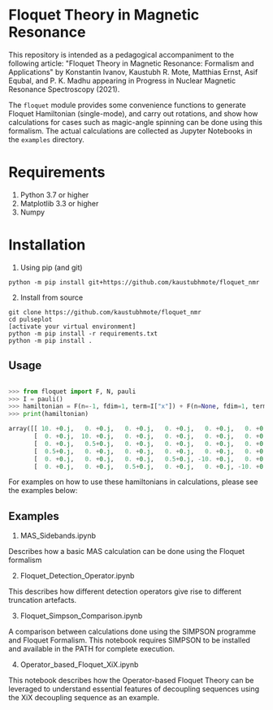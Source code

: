 # Floquet Theory in Magnetic Resonance


This repository is intended as a pedagogical accompaniment to the following article: 
"Floquet Theory in Magnetic Resonance: Formalism and Applications" by 
Konstantin Ivanov, Kaustubh R. Mote, Matthias Ernst, Asif Equbal, and P. K. Madhu 
appearing in Progress in Nuclear Magnetic Resonance Spectroscopy (2021).

The `floquet` module provides some convenience functions to generate Floquet Hamiltonian (single-mode), and carry out rotations,
and show how calculations for cases such as magic-angle spinning can be done using this formalism. The actual calculations are 
collected as Jupyter Notebooks in the `examples` directory. 


# Requirements
1. Python 3.7 or higher
1. Matplotlib 3.3 or higher
1. Numpy


# Installation

1. Using pip (and git)

```
python -m pip install git+https://github.com/kaustubhmote/floquet_nmr
```

2. Install from source
```
git clone https://github.com/kaustubhmote/floquet_nmr
cd pulseplot
[activate your virtual environment]
python -m pip install -r requirements.txt
python -m pip install .
```

## Usage

```python

>>> from floquet import F, N, pauli
>>> I = pauli()
>>> hamiltonian = F(n=-1, fdim=1, term=I["x"]) + F(n=None, fdim=1, term=10)
>>> print(hamiltonian)

array([[ 10. +0.j,   0. +0.j,   0. +0.j,   0. +0.j,   0. +0.j,   0. +0.j],
       [  0. +0.j,  10. +0.j,   0. +0.j,   0. +0.j,   0. +0.j,   0. +0.j],
       [  0. +0.j,   0.5+0.j,   0. +0.j,   0. +0.j,   0. +0.j,   0. +0.j],
       [  0.5+0.j,   0. +0.j,   0. +0.j,   0. +0.j,   0. +0.j,   0. +0.j],
       [  0. +0.j,   0. +0.j,   0. +0.j,   0.5+0.j, -10. +0.j,   0. +0.j],
       [  0. +0.j,   0. +0.j,   0.5+0.j,   0. +0.j,   0. +0.j, -10. +0.j]])

```

For examples on how to use these hamiltonians in calculations, please see the examples below:

## Examples

1. MAS_Sidebands.ipynb

Describes how a basic MAS calculation can be done using the Floquet formalism

2. Floquet_Detection_Operator.ipynb

This describes how different detection operators give rise to different truncation
artefacts.

3. Floquet_Simpson_Comparison.ipynb

A comparison between calculations done using the SIMPSON programme and Floquet Formalism.
This notebook requires SIMPSON to be installed and available in the PATH for complete
execution.

4. Operator_based_Floquet_XiX.ipynb

This notebook describes how the Operator-based Floquet Theory can be leveraged to understand
essential features of decoupling sequences using the XiX decoupling sequence as an example.
